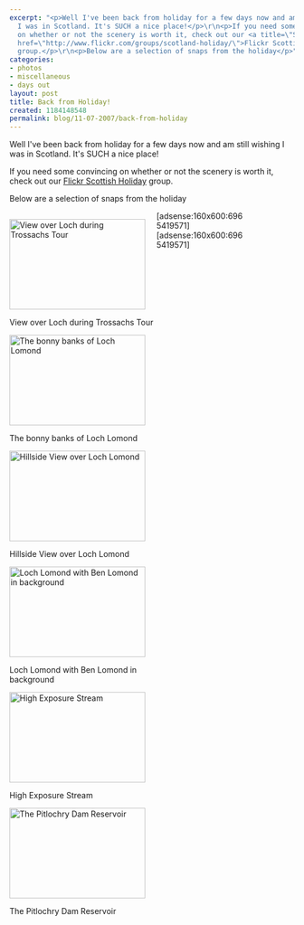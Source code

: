 ```yaml
---
excerpt: "<p>Well I've been back from holiday for a few days now and am still wishing
  I was in Scotland. It's SUCH a nice place!</p>\r\n<p>If you need some convincing
  on whether or not the scenery is worth it, check out our <a title=\"Scottish Holiday\"
  href=\"http://www.flickr.com/groups/scotland-holiday/\">Flickr Scottish Holiday</a>
  group.</p>\r\n<p>Below are a selection of snaps from the holiday</p>"
categories:
- photos
- miscellaneous
- days out
layout: post
title: Back from Holiday!
created: 1184148548
permalink: blog/11-07-2007/back-from-holiday
---
```

<p>Well I've been back from holiday for a few days now and am still wishing I was in Scotland. It's SUCH a nice place!</p>
<p>If you need some convincing on whether or not the scenery is worth it, check out our <a title="Scottish Holiday" href="http://www.flickr.com/groups/scotland-holiday/">Flickr Scottish Holiday</a> group.</p>
<p>Below are a selection of snaps from the holiday</p>
<!-- break -->
<div style="width: 260px; float: left;">
<div>
<p><a href="http://www.flickr.com/photos/kateharris/767756741/in/pool-432749@N23" title="View over Loch during Trossachs Tour"><img width="240" height="160" border="0" src="http://farm2.static.flickr.com/1406/767756741_2d81188938_m_d.jpg" alt="View over Loch during Trossachs Tour" /></a></p>
<p>View over Loch during Trossachs Tour</p>
</div>
<div>
<p><a href="http://www.flickr.com/photos/kateharris/767802241/in/pool-432749@N23" title="The bonny banks of Loch Lomond"><img width="240" height="160" border="0" src="http://farm2.static.flickr.com/1336/767802241_05486d90ae_m_d.jpg" alt="The bonny banks of Loch Lomond" /></a></p>
<p>The bonny banks of Loch Lomond</p>
</div>
<div>
<p><a href="http://www.flickr.com/photos/kateharris/767979307/in/pool-432749@N23" title="Hillside View over Loch Lomond"><img width="240" height="160" border="0" src="http://farm2.static.flickr.com/1009/767979307_1f5a7cff66_m_d.jpg" alt="Hillside View over Loch Lomond" /></a></p>
<p>Hillside View over Loch Lomond</p>
</div>
<div>
<p><a href="http://www.flickr.com/photos/kateharris/768175303/in/pool-432749@N23" title="Loch Lomond with Ben Lomond in background"><img width="240" height="160" border="0" src="http://farm2.static.flickr.com/1160/768175303_00f850c06c_m_d.jpg" alt="Loch Lomond with Ben Lomond in background" /></a></p>
<p>Loch Lomond with Ben Lomond in background</p>
</div>
<div>
<p><a href="http://www.flickr.com/photos/kateharris/769664214/in/pool-432749@N23" title="High Exposure Stream"><img width="240" height="160" border="0" src="http://farm2.static.flickr.com/1046/769664214_3db0cf34dc_m_d.jpg" alt="High Exposure Stream" /></a></p>
<p>High Exposure Stream</p>
</div>
<div>
<p><a href="http://www.flickr.com/photos/kateharris/768957437/in/pool-432749@N23" title="The Pitlochry Dam Reservoir"><img width="240" height="160" border="0" src="http://farm2.static.flickr.com/1216/768957437_aa236c2b9f_m_d.jpg" alt="The Pitlochry Dam Reservoir" /></a></p>
<p>The Pitlochry Dam Reservoir</p>
</div>
</div>
<div style="width: 160px; float: left;">[adsense:160x600:6965419571]<br />
[adsense:160x600:6965419571]</div>
<div style="clear: both;"><!-- --></div>
